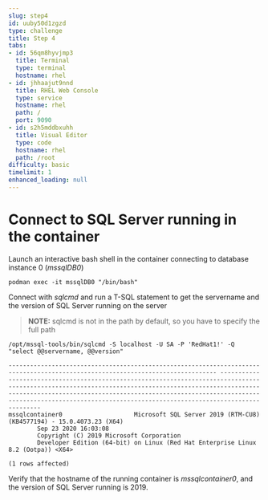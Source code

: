 ```yaml
---
slug: step4
id: uuby50d1zgzd
type: challenge
title: Step 4
tabs:
- id: 56qm8hyvjmp3
  title: Terminal
  type: terminal
  hostname: rhel
- id: jhhaajut9nnd
  title: RHEL Web Console
  type: service
  hostname: rhel
  path: /
  port: 9090
- id: s2h5mddbxuhh
  title: Visual Editor
  type: code
  hostname: rhel
  path: /root
difficulty: basic
timelimit: 1
enhanced_loading: null
---
```

# Connect to SQL Server running in the container

Launch an interactive bash shell in the container connecting to database instance 0 (*mssqlDB0*)

```
podman exec -it mssqlDB0 "/bin/bash"
```

Connect with *sqlcmd* and run a T-SQL statement to get the servername and the version of SQL Server running on the server

> **NOTE:** sqlcmd is not in the path by default, so you have to specify the full path

```
/opt/mssql-tools/bin/sqlcmd -S localhost -U SA -P 'RedHat1!' -Q "select @@servername, @@version"
```

```
-------------------------------------------------------------------------------------------------------------------------------- ------------------------------------------------------------------------------------------------------------------------------------------------------------------------------------------------------------------------------------------------------------------------------------------------------------
mssqlcontainer0                    Microsoft SQL Server 2019 (RTM-CU8) (KB4577194) - 15.0.4073.23 (X64)
        Sep 23 2020 16:03:08
        Copyright (C) 2019 Microsoft Corporation
        Developer Edition (64-bit) on Linux (Red Hat Enterprise Linux 8.2 (Ootpa)) <X64>

(1 rows affected)
```

Verify that the hostname of the running container is *mssqlcontainer0*, and the version of SQL Server running is 2019.
